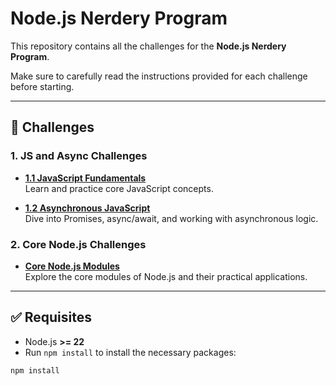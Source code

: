 # Node.js Nerdery Program

This repository contains all the challenges for the **Node.js Nerdery Program**.

Make sure to carefully read the instructions provided for each challenge before starting.

---

## 📘 Challenges

### 1. JS and Async Challenges

- **[1.1 JavaScript Fundamentals](1-js-and-async-programming/1-javascript-fundamentals)**  
  Learn and practice core JavaScript concepts.

- **[1.2 Asynchronous JavaScript](1-js-and-async-programming/2-asynchronous-js)**  
  Dive into Promises, async/await, and working with asynchronous logic.

### 2. Core Node.js Challenges

- **[Core Node.js Modules](2-core-nodejs)**  
  Explore the core modules of Node.js and their practical applications.

---

## ✅ Requisites

- Node.js **>= 22**
- Run `npm install` to install the necessary packages:

```bash
npm install
```
